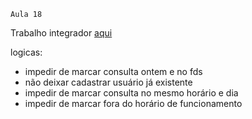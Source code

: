     Aula 18



Trabalho integrador [aqui](06-Trabalho-Integrador-Back-End-I.docx.pdf)

logicas:
- impedir de marcar consulta ontem e no fds
- não deixar cadastrar usuário já existente
- impedir de marcar consulta no mesmo horário e dia
- impedir de marcar fora do horário de funcionamento
